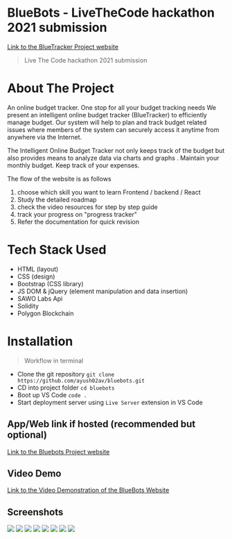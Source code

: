 # BlueBots - LiveTheCode hackathon 2021 submission
[Link to the BlueTracker Project website](https://bluetracker.herokuapp.com/login/ "BluTracker")

> Live The Code hackathon 2021 submission

# About The Project

An online budget tracker. One stop for all your budget tracking needs We present an intelligent online budget tracker (BlueTracker) to efficiently manage budget. Our system will help to plan and track budget related issues where members of the system can securely access it anytime from anywhere via the Internet. 

The Intelligent Online Budget Tracker not only keeps track of the budget but also provides means to analyze data via charts and graphs . Maintain your monthly budget. Keep track of your expenses.

The flow of the website is as follows 
1. choose which skill you want to learn Frontend / backend / React
2. Study the detailed roadmap 
3. check the video resources for step by step guide 
4. track your progress on "progress tracker"
5. Refer the documentation for quick revision 

# Tech Stack Used

- HTML (layout)
- CSS (design)
- Bootstrap (CSS library)
- JS DOM & jQuery (element manipulation and data insertion)
- SAWO Labs Api 
- Solidity
- Polygon Blockchain

# Installation

> Workflow in terminal
- Clone the git repository `git clone https://github.com/ayush02av/bluebots.git`
- CD into project folder `cd bluebots`
- Boot up VS Code `code .`
- Start deployment server using `Live Server` extension in VS Code

## App/Web link if hosted (recommended but optional)

[Link to the Bluebots Project website](https://bluetracker.herokuapp.com/login/ "BlueBots")

## Video Demo

[Link to the Video Demonstration of the BlueBots Website](https://drive.google.com/file/d/17CK1sKKSy6RjRmJ22WGyapVqQ6JMRkWM/view?usp=sharing "Video Demonstration")

## Screenshots
![](images/Screenshot%202021-09-05%20at%205.35.23%20PM.png)
![](images/Screenshot%202021-09-05%20at%205.35.37%20PM.png)
![](images/Screenshot%202021-09-05%20at%205.35.51%20PM.png)
![](images/Screenshot%202021-09-05%20at%205.35.57%20PM.png)
![](images/Screenshot%202021-09-05%20at%205.36.07%20PM.png)
![](images/Screenshot%202021-09-05%20at%205.36.12%20PM.png)
![](images/Screenshot%202021-09-05%20at%205.36.25%20PM.png)
![](images/Screenshot%202021-09-05%20at%205.36.45%20PM.png)

